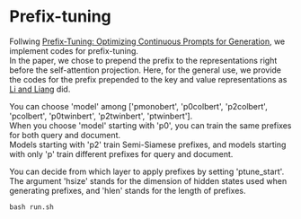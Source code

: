 # Prefix-tuning
Follwing [Prefix-Tuning: Optimizing Continuous Prompts for Generation](https://arxiv.org/pdf/2101.00190), we implement codes for prefix-tuning. \
In the paper, we chose to prepend the prefix to the representations right before the self-attention projection. Here, for the general use, we provide the codes for the prefix prepended to the key and value representations as [Li and Liang](https://arxiv.org/pdf/2101.00190) did.

You can choose 'model' among ['pmonobert', 'p0colbert', 'p2colbert', 'pcolbert', 'p0twinbert', 'p2twinbert', 'ptwinbert']. \
When you choose 'model' starting with 'p0', you can train the same prefixes for both query and document. \
Models starting with 'p2' train Semi-Siamese prefixes, and models starting with only 'p' train different prefixes for query and document.

You can decide from which layer to apply prefixes by setting 'ptune_start'. \
The argument 'hsize' stands for the dimension of hidden states used when generating prefixes, and 'hlen' stands for the length of prefixes.

```
bash run.sh
```
